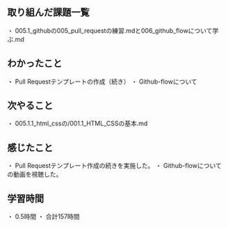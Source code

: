 ## 取り組んだ課題一覧
・ 005.1_githubの005_pull_requestの練習.mdと006_github_flowについて学ぶ.md
## わかったこと
・ Pull Requestテンプレートの作成（続き）
・ Github-flowについて
## 次やること
・ 005.1.1_html_cssの/001.1_HTML_CSSの基本.md
## 感じたこと
・ Pull Requestテンプレート作成の続きを実施した。
・ Github-flowについての動画を視聴した。
## 学習時間
・ 0.5時間
・ 合計157時間
